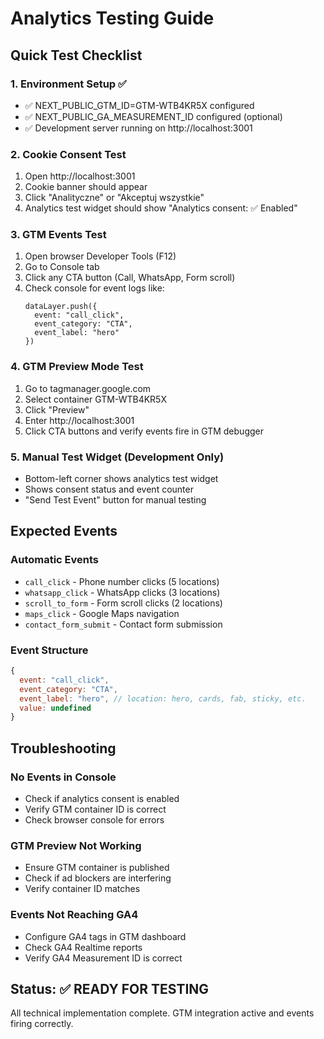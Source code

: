 # Analytics Testing Guide

## Quick Test Checklist

### 1. Environment Setup ✅
- ✅ NEXT_PUBLIC_GTM_ID=GTM-WTB4KR5X configured
- ✅ NEXT_PUBLIC_GA_MEASUREMENT_ID configured (optional)
- ✅ Development server running on http://localhost:3001

### 2. Cookie Consent Test
1. Open http://localhost:3001
2. Cookie banner should appear
3. Click "Analityczne" or "Akceptuj wszystkie"
4. Analytics test widget should show "Analytics consent: ✅ Enabled"

### 3. GTM Events Test
1. Open browser Developer Tools (F12)
2. Go to Console tab
3. Click any CTA button (Call, WhatsApp, Form scroll)
4. Check console for event logs like:
   ```
   dataLayer.push({
     event: "call_click",
     event_category: "CTA",
     event_label: "hero"
   })
   ```

### 4. GTM Preview Mode Test
1. Go to tagmanager.google.com
2. Select container GTM-WTB4KR5X
3. Click "Preview"
4. Enter http://localhost:3001
5. Click CTA buttons and verify events fire in GTM debugger

### 5. Manual Test Widget (Development Only)
- Bottom-left corner shows analytics test widget
- Shows consent status and event counter
- "Send Test Event" button for manual testing

## Expected Events

### Automatic Events
- `call_click` - Phone number clicks (5 locations)
- `whatsapp_click` - WhatsApp clicks (3 locations)
- `scroll_to_form` - Form scroll clicks (2 locations)
- `maps_click` - Google Maps navigation
- `contact_form_submit` - Contact form submission

### Event Structure
```javascript
{
  event: "call_click",
  event_category: "CTA",
  event_label: "hero", // location: hero, cards, fab, sticky, etc.
  value: undefined
}
```

## Troubleshooting

### No Events in Console
- Check if analytics consent is enabled
- Verify GTM container ID is correct
- Check browser console for errors

### GTM Preview Not Working
- Ensure GTM container is published
- Check if ad blockers are interfering
- Verify container ID matches

### Events Not Reaching GA4
- Configure GA4 tags in GTM dashboard
- Check GA4 Realtime reports
- Verify GA4 Measurement ID is correct

## Status: ✅ READY FOR TESTING
All technical implementation complete. GTM integration active and events firing correctly.
